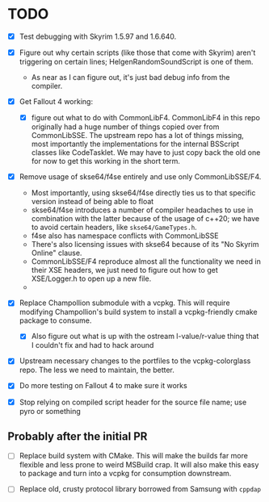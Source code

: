 # TODO

- [x] Test debugging with Skyrim 1.5.97 and 1.6.640. 

- [x] Figure out why certain scripts (like those that come with Skyrim) aren't triggering on certain lines; HelgenRandomSoundScript is one of them.
  - As near as I can figure out, it's just bad debug info from the compiler.
- [x] Get Fallout 4 working:
  - [x] figure out what to do with CommonLibF4. CommonLibF4 in this repo originally had a huge number of things copied over from CommonLibSSE. The upstream repo has a lot of things missing, most importantly the implementations for the internal BSScript classes like CodeTasklet. We may have to just copy back the old one for now to get this working in the short term.

- [x] Remove usage of skse64/f4se entirely and use only CommonLibSSE/F4.  
  - Most importantly, using skse64/f4se directly ties us to that specific version instead of being able to float
  - skse64/f4se introduces a number of compiler headaches to use in combination with the latter because of the usage of c++20; we have to avoid certain headers, like `skse64/GameTypes.h`.
  - f4se also has namespace conflicts with CommonLibSSE
  - There's also licensing issues with skse64 because of its "No Skyrim Online" clause. 
  - CommonLibSSE/F4 reproduce almost all the functionality we need in their XSE headers, we just need to figure out how to get XSE/Logger.h to open up a new file.
  - 
- [x] Replace Champollion submodule with a vcpkg. This will require modifying Champollion's build system to install a vcpkg-friendly cmake package to consume.
  - [x] Also figure out what is up with the ostream l-value/r-value thing that I couldn't fix and had to hack around

- [x] Upstream necessary changes to the portfiles to the vcpkg-colorglass repo. The less we need to maintain, the better.

- [x] Do more testing on Fallout 4 to make sure it works

- [x] Stop relying on compiled script header for the source file name; use pyro or something

## Probably after the initial PR

- [ ] Replace build system with CMake. This will make the builds far more flexible and less prone to weird MSBuild crap. It will also make this easy to package and turn into a vcpkg for consumption downstream.

- [ ] Replace old, crusty protocol library borrowed from Samsung with `cppdap`